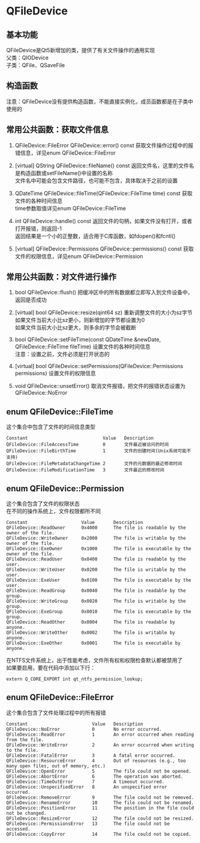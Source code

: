 # QFileDevice

## 基本功能
QFileDevice是Qt5新增加的类，提供了有关文件操作的通用实现  
父类：QIODevice  
子类：QFile、QSaveFile  


## 构造函数
注意：QFileDevice没有提供构造函数，不能直接实例化，成员函数都是在子类中使用的  


## 常用公共函数：获取文件信息
1. QFileDevice::FileError QFileDevice::error() const
获取文件操作过程中的报错信息，详见enum QFileDevice::FileError  

2. [virtual] QString QFileDevice::fileName() const
返回文件名，这里的文件名是构造函数或setFileName()中设置的名称  
文件名中可能会包含文件路径，也可能不包含，具体取决于之前的设置  

3. QDateTime QFileDevice::fileTime(QFileDevice::FileTime time) const
获取文件的各种时间信息  
time参数取值详见enum QFileDevice::FileTime  

4. int QFileDevice::handle() const
返回文件的句柄，如果文件没有打开，或者打开报错，则返回-1  
返回结果是一个小的正整数，适合用于C库函数，如fdopen()和fcntl()  

5. [virtual] QFileDevice::Permissions QFileDevice::permissions() const
获取文件的权限信息，详见enum QFileDevice::Permission  


## 常用公共函数：对文件进行操作
1. bool QFileDevice::flush()
把缓冲区中的所有数据都立即写入到文件设备中，返回是否成功  

2. [virtual] bool QFileDevice::resize(qint64 sz)
重新调整文件的大小为sz字节  
如果文件当前大小比sz更小，则新增加的字节都设置为0  
如果文件当前大小比sz更大，则多余的字节会被截断  

3. bool QFileDevice::setFileTime(const QDateTime &newDate, QFileDevice::FileTime fileTime)
设置文件的各种时间信息  
注意：设置之前，文件必须是打开状态的  

4. [virtual] bool QFileDevice::setPermissions(QFileDevice::Permissions permissions)
设置文件的权限信息  

5. void QFileDevice::unsetError()
取消文件报错，把文件的报错状态设置为QFileDevice::NoError  


## enum QFileDevice::FileTime
这个集合中包含了文件的时间信息类型  
```
Constant 							Value 	Description
QFileDevice::FileAccessTime			0 		文件最近被访问的时间
QFileDevice::FileBirthTime 			1 		文件的创建时间(Unix系统可能不支持)
QFileDevice::FileMetadataChangeTime 2 		文件的元数据的最近修改时间
QFileDevice::FileModificationTime   3 		文件最近的修改时间
```


## enum QFileDevice::Permission
这个集合包含了文件的权限状态  
在不同的操作系统上，文件权限都所不同  
```
Constant 					Value 		Description
QFileDevice::ReadOwner		0x4000		The file is readable by the owner of the file.
QFileDevice::WriteOwner		0x2000		The file is writable by the owner of the file.
QFileDevice::ExeOwner		0x1000		The file is executable by the owner of the file.
QFileDevice::ReadUser		0x0400		The file is readable by the user.
QFileDevice::WriteUser		0x0200		The file is writable by the user.
QFileDevice::ExeUser		0x0100		The file is executable by the user.
QFileDevice::ReadGroup		0x0040		The file is readable by the group.
QFileDevice::WriteGroup		0x0020		The file is writable by the group.
QFileDevice::ExeGroup		0x0010		The file is executable by the group.
QFileDevice::ReadOther		0x0004		The file is readable by anyone.
QFileDevice::WriteOther		0x0002		The file is writable by anyone.
QFileDevice::ExeOther		0x0001		The file is executable by anyone.
```
在NTFS文件系统上，出于性能考虑，文件所有权和权限检查默认都被禁用了  
如果要启用，要在代码中添加以下行：  
```
extern Q_CORE_EXPORT int qt_ntfs_permission_lookup;
```


## enum QFileDevice::FileError
这个集合包含了文件处理过程中的所有报错  
```
Constant 						Value 	Description
QFileDevice::NoError			0 		No error occurred.
QFileDevice::ReadError			1 		An error occurred when reading from the file.
QFileDevice::WriteError			2 		An error occurred when writing to the file.
QFileDevice::FatalError			3 		A fatal error occurred.
QFileDevice::ResourceError		4 		Out of resources (e.g., too many open files, out of memory, etc.)
QFileDevice::OpenError			5 		The file could not be opened.
QFileDevice::AbortError			6 		The operation was aborted.
QFileDevice::TimeOutError		7 		A timeout occurred.
QFileDevice::UnspecifiedError	8 		An unspecified error		 occurred.
QFileDevice::RemoveError		9 		The file could not be removed.
QFileDevice::RenameError		10 		The file could not be renamed.
QFileDevice::PositionError		11 		The position in the file could not be changed.
QFileDevice::ResizeError		12 		The file could not be resized.
QFileDevice::PermissionsError	13 		The file could not be accessed.
QFileDevice::CopyError			14 		The file could not be copied.
```